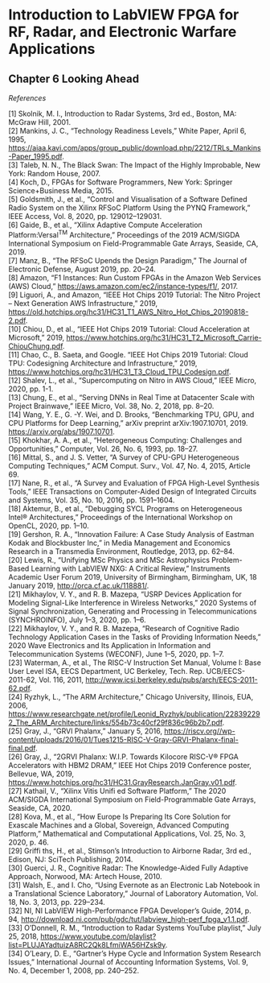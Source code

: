 # Introduction to LabVIEW FPGA for RF, Radar, and Electronic Warfare Applications  
## Chapter 6 Looking Ahead  

*References*  

[1] Skolnik, M. I., Introduction to Radar Systems, 3rd ed., Boston, MA: McGraw Hill, 2001.  
[2] Mankins, J. C., “Technology Readiness Levels,” White Paper, April 6, 1995, https://aiaa.kavi.com/apps/group_public/download.php/2212/TRLs_Mankins-Paper_1995.pdf.  
[3] Taleb, N. N., The Black Swan: The Impact of the Highly Improbable, New York: Random House, 2007.  
[4] Koch, D., FPGAs for Software Programmers, New York: Springer Science+Business Media, 2015.  
[5] Goldsmith, J., et al., “Control and Visualisation of a Software Defined Radio System on the Xilinx RFSoC Platform Using the PYNQ Framework,” IEEE Access, Vol. 8, 2020, pp. 129012–129031.  
[6] Gaide, B., et al., “Xilinx Adaptive Compute Acceleration Platform:Versal<sup>TM</sup> Architecture,” Proceedings of the 2019 ACM/SIGDA International Symposium on Field-Programmable Gate Arrays, Seaside, CA, 2019.  
[7] Manz, B., “The RFSoC Upends the Design Paradigm,” The Journal of Electronic Defense, August 2019, pp. 20–24.  
[8] Amazon, “F1 Instances: Run Custom FPGAs in the Amazon Web Services (AWS) Cloud,” https://aws.amazon.com/ec2/instance-types/f1/, 2017.  
[9] Liguori, A., and Amazon, “IEEE Hot Chips 2019 Tutorial: The Nitro Project – Next Generation AWS Infrastructure,” 2019, https://old.hotchips.org/hc31/HC31_T1_AWS_Nitro_Hot_Chips_20190818-2.pdf.  
[10] Chiou, D., et al., “IEEE Hot Chips 2019 Tutorial: Cloud Acceleration at Microsoft,” 2019, https://www.hotchips.org/hc31/HC31_T2_Microsoft_Carrie-ChiouChung.pdf.  
[11] Chao, C., B. Saeta, and Google. “IEEE Hot Chips 2019 Tutorial: Cloud TPU: Codesigning Architecture and Infrastructure,” 2019, https://www.hotchips.org/hc31/HC31_T3_Cloud_TPU_Codesign.pdf.  
[12] Shalev, L., et al., “Supercomputing on Nitro in AWS Cloud,” IEEE Micro, 2020, pp. 1-1.  
[13] Chung, E., et al., “Serving DNNs in Real Time at Datacenter Scale with Project Brainwave,” IEEE Micro, Vol. 38, No. 2, 2018, pp. 8–20.  
[14] Wang, Y. E., G. -Y. Wei, and D. Brooks, “Benchmarking TPU, GPU, and CPU Platforms for Deep Learning,” arXiv preprint arXiv:1907.10701, 2019. https://arxiv.org/abs/1907.10701.  
[15] Khokhar, A. A., et al., “Heterogeneous Computing: Challenges and Opportunities,” Computer, Vol. 26, No. 6, 1993, pp. 18–27.  
[16] Mittal, S., and J. S. Vetter, “A Survey of CPU-GPU Heterogeneous Computing Techniques,” ACM Comput. Surv., Vol. 47, No. 4, 2015, Article 69.  
[17] Nane, R., et al., “A Survey and Evaluation of FPGA High-Level Synthesis Tools,” IEEE Transactions on Computer-Aided Design of Integrated Circuits and Systems, Vol. 35, No. 10, 2016, pp. 1591–1604.  
[18] Aktemur, B., et al., “Debugging SYCL Programs on Heterogeneous Intel® Architectures,” Proceedings of the International Workshop on OpenCL, 2020, pp. 1–10.  
[19] Gershon, R. A., “Innovation Failure: A Case Study Analysis of Eastman Kodak and Blockbuster Inc,” in Media Management and Economics Research in a Transmedia Environment, Routledge, 2013, pp. 62–84.  
[20] Lewis, R., “Unifying MSc Physics and MSc Astrophysics Problem-Based Learning with LabVIEW NXG: A Critical Review,” Instruments Academic User Forum 2019, University of Birmingham, Birmingham, UK, 18 January 2019, http://orca.cf.ac.uk/118881/.  
[21] Mikhaylov, V. Y., and R. B. Mazepa, “USRP Devices Application for Modeling Signal-Like Interference in Wireless Networks,” 2020 Systems of Signal Synchronization, Generating and Processing in Telecommunications (SYNCHROINFO), July 1–3, 2020, pp. 1–6.  
[22] Mikhaylov, V. Y., and R. B. Mazepa, “Research of Cognitive Radio Technology Application Cases in the Tasks of Providing Information Needs,” 2020 Wave Electronics and Its Application in Information and Telecommunication Systems (WECONF), June 1–5, 2020, pp. 1–7.  
[23] Waterman, A., et al., The RISC-V Instruction Set Manual, Volume I: Base User Level ISA, EECS Department, UC Berkeley, Tech. Rep. UCB/EECS-2011-62, Vol. 116, 2011, http://www.icsi.berkeley.edu/pubs/arch/EECS-2011-62.pdf.  
[24] Ryzhyk, L., “The ARM Architecture,” Chicago University, Illinois, EUA, 2006, https://www.researchgate.net/profile/Leonid_Ryzhyk/publication/228392292_The_ARM_Architecture/links/554b73c40cf29f836c96b2b7.pdf.  
[25] Gray, J., “GRVI Phalanx,” January 5, 2016, https://riscv.org//wp-content/uploads/2016/01/Tues1215-RISC-V-Gray-GRVI-Phalanx-final-final.pdf.  
[26] Gray, J., “2GRVI Phalanx: W.I.P. Towards Kilocore RISC-V® FPGA Accelerators with HBM2 DRAM,” IEEE Hot Chips 2019 Conference poster, Bellevue, WA, 2019, https://www.hotchips.org/hc31/HC31.GrayResearch.JanGray.v01.pdf.  
[27] Kathail, V., “Xilinx Vitis Unifi ed Software Platform,” The 2020 ACM/SIGDA International Symposium on Field-Programmable Gate Arrays, Seaside, CA, 2020.  
[28] Kova, M., et al., “How Europe Is Preparing Its Core Solution for Exascale Machines and a Global, Sovereign, Advanced Computing Platform,” Mathematical and Computational Applications, Vol. 25, No. 3, 2020, p. 46.  
[29] Griffi ths, H., et al., Stimson’s Introduction to Airborne Radar, 3rd ed., Edison, NJ: SciTech Publishing, 2014.  
[30] Guerci, J. R., Cognitive Radar: The Knowledge-Aided Fully Adaptive Approach, Norwood, MA: Artech House, 2010.  
[31] Walsh, E., and I. Cho, “Using Evernote as an Electronic Lab Notebook in a Translational Science Laboratory,” Journal of Laboratory Automation, Vol. 18, No. 3, 2013, pp. 229–234.  
[32] NI, NI LabVIEW High-Performance FPGA Developer’s Guide, 2014, p. 94, http://download.ni.com/pub/gdc/tut/labview_high-perf_fpga_v1.1.pdf.  
[33] O’Donnell, R. M., “Introduction to Radar Systems YouTube playlist,” July 25, 2018, https://www.youtube.com/playlist?list=PLUJAYadtuizA8RC2Qk8LfmiWA56HZsk9y.  
[34] O’Leary, D. E., “Gartner’s Hype Cycle and Information System Research Issues,” International Journal of Accounting Information Systems, Vol. 9, No. 4, December 1, 2008, pp. 240–252.  

